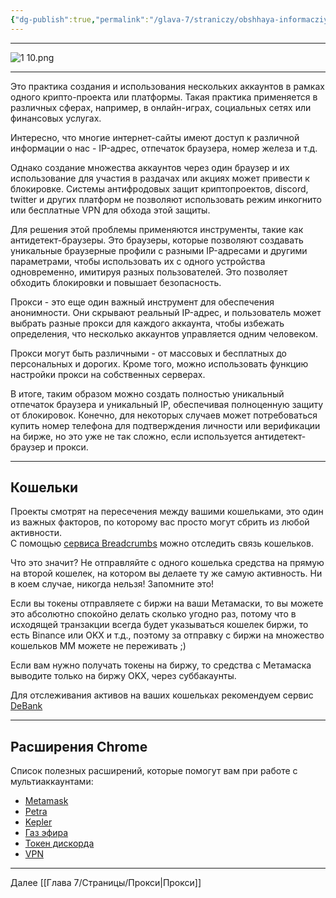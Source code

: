 ```yaml
---
{"dg-publish":true,"permalink":"/glava-7/straniczy/obshhaya-informacziya/"}
---
```



---

![1 10.png](/img/user/Images/1%2010.png)

---

Это практика создания и использования нескольких аккаунтов в рамках одного крипто-проекта или платформы. Такая практика применяется в различных сферах, например, в онлайн-играх, социальных сетях или финансовых услугах.

Интересно, что многие интернет-сайты имеют доступ к различной информации о нас - IP-адрес, отпечаток браузера, номер железа и т.д.

Однако создание множества аккаунтов через один браузер и их использование для участия в раздачах или акциях может привести к блокировке. Системы антифродовых защит криптопроектов, discord, twitter и других платформ не позволяют использовать режим инкогнито или бесплатные VPN для обхода этой защиты.

Для решения этой проблемы применяются инструменты, такие как антидетект-браузеры. Это браузеры, которые позволяют создавать уникальные браузерные профили с разными IP-адресами и другими параметрами, чтобы использовать их с одного устройства одновременно, имитируя разных пользователей. Это позволяет обходить блокировки и повышает безопасность.

Прокси - это еще один важный инструмент для обеспечения анонимности. Они скрывают реальный IP-адрес, и пользователь может выбрать разные прокси для каждого аккаунта, чтобы избежать определения, что несколько аккаунтов управляется одним человеком.

Прокси могут быть различными - от массовых и бесплатных до персональных и дорогих. Кроме того, можно использовать функцию настройки прокси на собственных серверах.

В итоге, таким образом можно создать полностью уникальный отпечаток браузера и уникальный IP, обеспечивая полноценную защиту от блокировок. Конечно, для некоторых случаев может потребоваться купить номер телефона для подтверждения личности или верификации на бирже, но это уже не так сложно, если используется антидетект-браузер и прокси.

---

## Кошельки

Проекты смотрят на пересечения между вашими кошельками, это один из важных факторов, по которому вас просто могут сбрить из любой активности.  
С помощью [сервиса Breadcrumbs](https://www.breadcrumbs.app/) можно отследить связь кошельков.

Что это значит? Не отправляйте с одного кошелька средства на прямую на второй кошелек, на котором вы делаете ту же самую активность. Ни в коем случае, никогда нельзя! Запомните это!

Если вы токены отправляете с биржи на ваши Метамаски, то вы можете это абсолютно спокойно делать сколько угодно раз, потому что в исходящей транзакции всегда будет указываться кошелек биржи, то есть Binance или OKX и т.д., поэтому за отправку с биржи на множество кошельков ММ можете не переживать ;)

Если вам нужно получать токены на биржу, то средства с Метамаска выводите только на биржу OKX, через суббакаунты.

Для отслеживания активов на ваших кошельках рекомендуем сервис [DeBank](https://debank.com)

---

## Расширения Chrome

Список полезных расширений, которые помогут вам при работе с мультиаккаунтами:

* [Metamask](%5Bhttps://chrome.google.com/webstore/detail/metamask/nkbihfbeogaeaoehlefnkodbefgpgknn%5D(https://chrome.google.com/webstore/detail/metamask/nkbihfbeogaeaoehlefnkodbefgpgknn))
* [Petra](%5Bhttps://chrome.google.com/webstore/detail/petra-aptos-wallet/ejjladinnckdgjemekebdpeokbikhfci%5D(https://chrome.google.com/webstore/detail/petra-aptos-wallet/ejjladinnckdgjemekebdpeokbikhfci))
* [Kepler](https://chrome.google.com/webstore/detail/keplr/dmkamcknogkgcdfhhbddcghachkejeap)
* [Газ эфира](https://chrome.google.com/webstore/detail/ethereum-gas-price-extens/innfmlnnhfcebjcnfopadflecemoddnp)
* [Токен дискорда](https://chrome.google.com/webstore/detail/discord-token-login/ealjoeebhfijfimofmecjcjcigmadcai)
* [VPN](https://chrome.google.com/webstore/detail/vpn-freepro-free-unlimite/bibjcjfmgapbfoljiojpipaooddpkpai)

---

Далее [[Глава 7/Страницы/Прокси\|Прокси]]